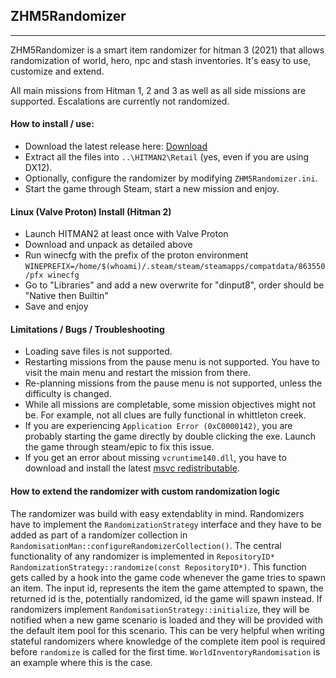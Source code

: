 ## ZHM5Randomizer
--------------------
ZHM5Randomizer is a smart item randomizer for hitman 3 (2021) that allows randomization of world, hero, npc and stash inventories. It's easy to use, customize and extend.

All main missions from Hitman 1, 2 and 3 as well as all side missions are supported. Escalations are currently not randomized. 

#### How to install / use:
- Download the latest release here: [Download](https://github.com/pawREP/ZHM5Randomizer/releases/latest "Download")
- Extract all the files into `..\HITMAN2\Retail` (yes, even if you are using DX12).
- Optionally, configure the randomizer by modifying `ZHM5Randomizer.ini`.
- Start the game through Steam, start a new mission and enjoy.

#### Linux (Valve Proton) Install (Hitman 2)
- Launch HITMAN2 at least once with Valve Proton
- Download and unpack as detailed above
- Run winecfg with the prefix of the proton environment `WINEPREFIX=/home/$(whoami)/.steam/steam/steamapps/compatdata/863550/pfx winecfg`
- Go to "Libraries" and add a new overwrite for "dinput8", order should be "Native then Builtin"
- Save and enjoy

#### Limitations / Bugs / Troubleshooting 
- Loading save files is not supported.
- Restarting missions from the pause menu is not supported. You have to visit the main menu and restart the mission from there.
- Re-planning missions from the pause menu is not supported, unless the difficulty is changed.
- While all missions are completable, some mission objectives might not be. For example, not all clues are fully functional in whittleton creek.
- If you are experiencing `Application Error (0xC0000142)`, you are probably starting the game directly by double clicking the exe. Launch the game through steam/epic to fix this issue.
- If you get an error about missing `vcruntime140.dll`, you have to download and install the latest [msvc redistributable](https://aka.ms/vs/16/release/vc_redist.x64.exe).

#### How to extend the randomizer with custom randomization logic
The randomizer was build with easy extendablity in mind. Randomizers have to implement the `RandomizationStrategy` interface and they have to be added as part of a randomizer collection in `RandomisationMan::configureRandomizerCollection()`. The central functionality of any randomizer is implemented in `RepositoryID* RandomizationStrategy::randomize(const RepositoryID*)`. This function gets called by a hook into the game code whenever the game tries to spawn an item. The input id, represents the item the game attempted to spawn, the returned id is the, potentially randomized, id the game will spawn instead. If randomizers implement `RandomisationStrategy::initialize`, they will be notified when a new game scenario is loaded and they will be provided with the default item pool for this scenario. This can be very helpful when writing stateful randomizers where knowledge of the complete item pool is required before `randomize` is called for the first time. `WorldInventoryRandomisation` is an example where this is the case.
